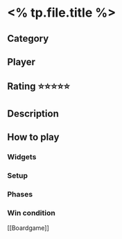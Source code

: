 # <% tp.file.title %>
## Category
## Player
## Rating ⭐⭐⭐⭐⭐
## Description
## How to play
### Widgets
### Setup
### Phases
### Win condition



[[Boardgame]]